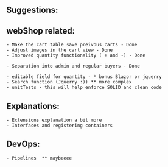 ## Suggestions:
## webShop related:
	- Make the cart table save preivous carts - Done
	- Adjust images in the cart view - Done
	- Improved quantity functionality ( + and -) - Done

	- Separation into admin and regular buyers - Done

	- editable field for quantity - * bonus Blazor or jquerry
	- Search function (Jquerry :)) ** more complex
	- unitTests - this will help enforce SOLID and clean code
## Explanations:
	- Extensions explanation a bit more
	- Interfaces and registering containers

## DevOps:
	- Pipelines  ** maybeeee
